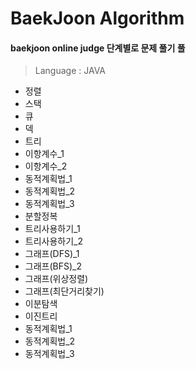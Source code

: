 # BaekJoon Algorithm

#### baekjoon online judge 단계별로 문제 풀기 풀
> Language : JAVA

* 정렬
* 스택
* 큐
* 덱
* 트리
* 이항계수_1
* 이항계수_2
* 동적계획법_1
* 동적계획법_2
* 동적계획법_3
* 분할정복
* 트리사용하기_1
* 트리사용하기_2
* 그래프(DFS)_1
* 그래프(BFS)_2
* 그래프(위상정렬)
* 그래프(최단거리찾기)
* 이분탐색
* 이진트리
* 동적계획법_1
* 동적계획법_2
* 동적계획법_3


